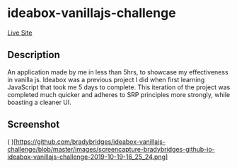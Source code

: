 # ideabox-vanillajs-challenge
[Live Site](https://bradybridges.github.io/ideabox-vanillajs-challenge/)

## Description
  An application made by me in less than 5hrs, to showcase my effectiveness in vanilla js. Ideabox was a previous project I did when first learning JavaScript that took me 5 days to complete.
  This iteration of the project was completed much quicker and adheres to SRP principles more strongly, while boasting a cleaner UI.
  
## Screenshot

( )[https://github.com/bradybridges/ideabox-vanillajs-challenge/blob/master/images/screencapture-bradybridges-github-io-ideabox-vanillajs-challenge-2019-10-19-16_25_24.png]
  


